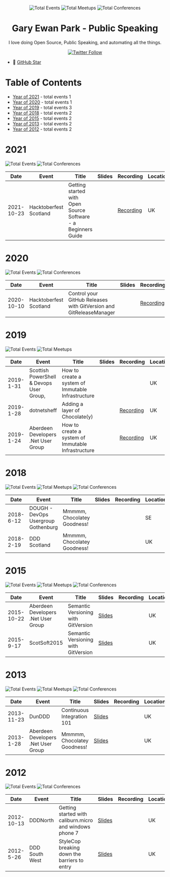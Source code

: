 <div align='center'><p><img src="https://img.shields.io/badge/total-13-blue?style=flat-square" alt="Total Events"> <img src="https://img.shields.io/badge/meetups-6-violet?style=flat-square" alt="Total Meetups"> <img src="https://img.shields.io/badge/conferences-7-red?style=flat-square" alt="Total Conferences">   </p>
</div>
  <p align='center'><h1 align='center'>Gary Ewan Park - Public Speaking</h1>
<p align='center'>I love doing Open Source, Public Speaking, and automating all the things.</p></p><p align='center'><a href='gep13'><img alt='Twitter Follow' src='https://img.shields.io/twitter/follow/gep13?style=social'></a></p>

 - 🌟 [GitHub Star](https://stars.github.com/profiles/gep13)


# Table of Contents


 - [Year of 2021](#2021) - total events 1
 - [Year of 2020](#2020) - total events 1
 - [Year of 2019](#2019) - total events 3
 - [Year of 2018](#2018) - total events 2
 - [Year of 2015](#2015) - total events 2
 - [Year of 2013](#2013) - total events 2
 - [Year of 2012](#2012) - total events 2

# 2021


![Total Events](https://img.shields.io/badge/total-1-blue?style=flat-square)  ![Total Conferences](https://img.shields.io/badge/conferences-1-red?style=flat-square)   


| Date | Event | Title | Slides | Recording | Location | Language |
| ---- | ----- | ----- | ------ | --------- | -------- | -------- |
| 2021-10-23 | Hacktoberfest Scotland | Getting started with Open Source Software - a Beginners Guide |  | [Recording](https://www.youtube.com/watch?v=tKdJmCvOHYU) | UK | English |


# 2020


![Total Events](https://img.shields.io/badge/total-1-blue?style=flat-square)  ![Total Conferences](https://img.shields.io/badge/conferences-1-red?style=flat-square)   


| Date | Event | Title | Slides | Recording | Location | Language |
| ---- | ----- | ----- | ------ | --------- | -------- | -------- |
| 2020-10-10 | Hacktoberfest Scotland | Control your GitHub Releases with GitVersion and GitReleaseManager |  | [Recording](https://www.youtube.com/watch?v=o1gmCLe6mfA) | UK | English |


# 2019


![Total Events](https://img.shields.io/badge/total-3-blue?style=flat-square) ![Total Meetups](https://img.shields.io/badge/meetups-3-violet?style=flat-square)    


| Date | Event | Title | Slides | Recording | Location | Language |
| ---- | ----- | ----- | ------ | --------- | -------- | -------- |
| 2019-1-31 | Scottish PowerShell & Devops User Group, | How to create a system of Immutable Infrastructure |  |  | UK | English |
| 2019-1-28 | dotnetsheff | Adding a layer of Chocolate(y) |  | [Recording](https://www.youtube.com/watch?v=2ZAF9tgw4EY) | UK | English |
| 2019-1-24 | Aberdeen Developers .Net User Group | How to create a system of Immutable Infrastructure |  | [Recording](https://www.youtube.com/watch?v=CWlURN0pFnI) | UK | English |


# 2018


![Total Events](https://img.shields.io/badge/total-2-blue?style=flat-square) ![Total Meetups](https://img.shields.io/badge/meetups-1-violet?style=flat-square) ![Total Conferences](https://img.shields.io/badge/conferences-1-red?style=flat-square)   


| Date | Event | Title | Slides | Recording | Location | Language |
| ---- | ----- | ----- | ------ | --------- | -------- | -------- |
| 2018-6-12 | DOUGH - DevOps Usergroup Gothenburg | Mmmmm, Chocolatey Goodness! |  |  | SE | English |
| 2018-2-19 | DDD Scotland | Mmmmm, Chocolatey Goodness! |  |  | UK | English |


# 2015


![Total Events](https://img.shields.io/badge/total-2-blue?style=flat-square) ![Total Meetups](https://img.shields.io/badge/meetups-1-violet?style=flat-square) ![Total Conferences](https://img.shields.io/badge/conferences-1-red?style=flat-square)   


| Date | Event | Title | Slides | Recording | Location | Language |
| ---- | ----- | ----- | ------ | --------- | -------- | -------- |
| 2015-10-22 | Aberdeen Developers .Net User Group | Semantic Versioning with GitVersion | [Slides](http://www.slideshare.net/gep13/semantic-versioning-with-gitversion-take-2) |  | UK | English |
| 2015-9-17 | ScotSoft2015 | Semantic Versioning with GitVersion | [Slides](http://www.slideshare.net/gep13/semantic-versioning-with-gitversion) |  | UK | English |


# 2013


![Total Events](https://img.shields.io/badge/total-2-blue?style=flat-square) ![Total Meetups](https://img.shields.io/badge/meetups-1-violet?style=flat-square) ![Total Conferences](https://img.shields.io/badge/conferences-1-red?style=flat-square)   


| Date | Event | Title | Slides | Recording | Location | Language |
| ---- | ----- | ----- | ------ | --------- | -------- | -------- |
| 2013-11-23 | DunDDD | Continuous Integration 101 | [Slides](https://www.slideshare.net/gep13/continuous-integration-101) |  | UK | English |
| 2013-1-28 | Aberdeen Developers .Net User Group | Mmmmm, Chocolatey Goodness! | [Slides](https://www.slideshare.net/gep13/mmmm-chocolatey-goodness) |  | UK | English |


# 2012


![Total Events](https://img.shields.io/badge/total-2-blue?style=flat-square)  ![Total Conferences](https://img.shields.io/badge/conferences-2-red?style=flat-square)   


| Date | Event | Title | Slides | Recording | Location | Language |
| ---- | ----- | ----- | ------ | --------- | -------- | -------- |
| 2012-10-13 | DDDNorth | Getting started with caliburn.micro and windows phone 7 | [Slides](http://www.slideshare.net/gep13/getting-started-with-caliburnmicro-and-windows-phone-7) |  | UK | English |
| 2012-5-26 | DDD South West | StyleCop breaking down the barriers to entry | [Slides](http://www.slideshare.net/gep13/getting-started-with-caliburnmicro-and-windows-phone-7) |  | UK | English |



